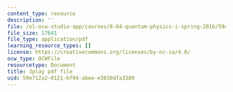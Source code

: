 ```yaml
---
content_type: resource
description: ''
file: /ol-ocw-studio-app/courses/8-04-quantum-physics-i-spring-2016/59e712a20121bf94abeee3030dfa3389_5u-9lFhCl5w.pdf
file_size: 17641
file_type: application/pdf
learning_resource_types: []
license: https://creativecommons.org/licenses/by-nc-sa/4.0/
ocw_type: OCWFile
resourcetype: Document
title: 3play pdf file
uid: 59e712a2-0121-bf94-abee-e3030dfa3389
---
```

